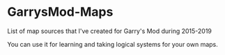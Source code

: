 # GarrysMod-Maps
List of map sources that I've created for Garry's Mod during 2015-2019

You can use it for learning and taking logical systems for your own maps.
